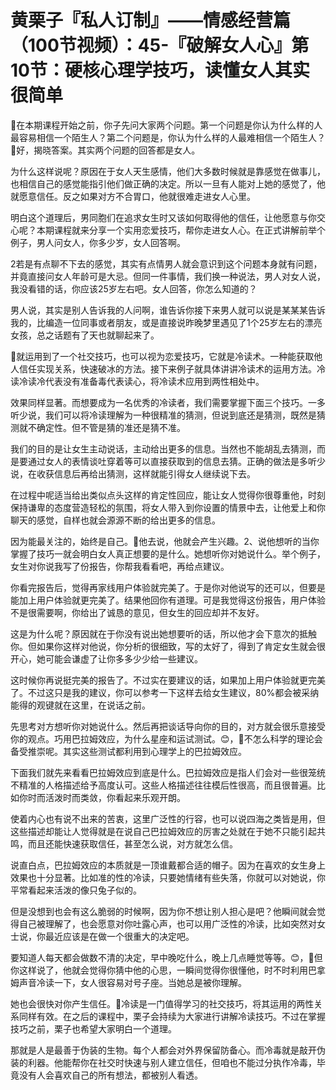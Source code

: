 # 黄栗子『私人订制』——情感经营篇（100节视频）：45-『破解女人心』第10节：硬核心理学技巧，读懂女人其实很简单

🎼在本期课程开始之前，你子先问大家两个问题。第一个问题是你认为什么样的人最容易相信一个陌生人？第二个问题是，你认为什么样的人最难相信一个陌生人？🎼好，揭晓答案。其实两个问题的回答都是女人。

为什么这样说呢？原因在于女人天生感情，他们大多数时候就是靠感觉在做事儿，也相信自己的感觉能指引他们做正确的决定。所以一旦有人能对上她的感觉了，他就愿意信任。反之如果对方不合胃口，他就很难走进女人心里。

明白这个道理后，男同胞们在追求女生时又该如何取得他的信任，让他愿意与你交心呢？本期课程就来分享一个实用恋爱技巧，帮你走进女人心。在正式讲解前举个例子，男人问女人，你多少岁，女人回答啊。

2若是有点聊不下去的感觉，其实有点情男人就会意识到这个问题本身就有问题，并竟直接问女人年龄可是大忌。但同一件事情，我们换一种说法，男人对女人说，我没看错的话，你应该25岁左右吧。女人回答，你怎么知道的？

男人说，其实是别人告诉我的人问啊，谁告诉你接下来男人就可以说是某某某告诉我的，比编造一位同事或者朋友，或是直接说昨晚梦里遇见了1个25岁左右的漂亮女孩，总之话题有了天也就聊起来了。

🎼就运用到了一个社交技巧，也可以视为恋爱技巧，它就是冷读术。一种能获取他人信任实现关系，快速破冰的方法。接下来例子就具体讲讲冷读术的运用方法。冷读冷读冷代表没有准备毒代表读心，将冷读术应用到两性相处中。

效果同样显著。而想要成为一名优秀的冷读者，我们需要掌握下面三个技巧。一多听少说，我们可以将冷读理解为一种很精准的猜测，但说到底还是猜测，既然是猜测就不确定性。但不管是猜的准还是猜不准。

我们的目的是让女生主动说话，主动给出更多的信息。当然也不能胡乱去猜测，而是要通过女人的表情谈吐穿着等可以直接获取到的信息去猜。正确的做法是多听少说，在收获信息后再给出猜测，这样就能引得女人继续说下去。

在过程中呢适当给出类似点头这样的肯定性回应，能让女人觉得你很尊重他，时刻保持谦卑的态度营造轻松的氛围，将女人带入到你设置的情景中去，让他爱上和你聊天的感觉，自样也就会源源不断的给出更多的信息。

因为能最关注的，始终是自己。🎼他去说，他就会产生兴趣。2、说他想听的当你掌握了技巧一就会明白女人真正想要的是什么。她想听你对她说什么。举个例子，女生对你说我写了份报告，你帮我看看吧，再给点建议。

你看完报告后，觉得再家线用户体验就完美了。于是你对他说写的还可以，但要是能加上用户体验就更完美了。结果他回你有道理。可是我觉得这份报告，用户体验不是很需要啊，你给出了诚恳的意见，但女生的回应却并不友好。

这是为什么呢？原因就在于你没有说出她想要听的话，所以他才会下意次的抵触你。但如果你这样对他说，你分析的很细致，写的太好了，得到了肯定女生就会很开心，她可能会谦虚了让你多多少少给一些建议。

这时候你再说挺完美的报告了。不过实在要建议的话，如果加上用户体验就更完美了。不过这只是我的建议，你可以参考一下这样去给女生建议，80%都会被采纳能得的观键就在这里，在说话之前。

先思考对方想听你对她说什么。然后再把谈话导向你的目的，对方就会很乐意接受你的观点。巧用巴拉姆效应，为什么星座和运试测试。😊，🎼不怎么科学的理论会备受推崇呢。其实这些测试都利用到心理学上的巴拉姆效应。

下面我们就先来看看巴拉姆效应到底是什么。巴拉姆效应是指人们会对一些很笼统不精准的人格描述给予高度认可。这些人格描述往往模后性很高，而且很普遍。比如你时而活泼时而类敛，你看起来乐观开朗。

使着内心也有说不出来的苦衷，这里广泛性的行容，也可以说四海之类皆是用，但这些描述却能让人觉得就是在说自己巴拉姆效应的厉害之处就在于她不只能引起共鸣，而且还能快速获取信任，甚至怎么说，对方就怎么信。

说直白点，巴拉姆效应的本质就是一顶谁戴都合适的帽子。因为在喜欢的女生身上效果也十分显著。比如准的性的冷读，只要她情绪有些失落，你就可以对她说，你平常看起来活泼的像只兔子似的。

但是没想到也会有这么脆弱的时候啊，因为你不想让别人担心是吧？他瞬间就会觉得自己被理解了，也会愿意对你吐露心声，也可以用广泛性的冷读，比如突然对女士说，你最近应该是在做一个很重大的决定吧。

要知道人每天都会做数不清的决定，早中晚吃什么，晚上几点睡觉等等。😊，🎼但你这样说了，他就会觉得你猜中他的心思，一瞬间觉得你很懂他，时不时利用巴拿姆声音冷读一下，女人很容易对号子座。当她总是被你理解。

她也会很快对你产生信任。🎼冷读是一门值得学习的社交技巧，将其运用的两性关系同样有效。在之后的课程中，栗子会持续为大家进行讲解冷读技巧。不过在掌握技巧之前，栗子也希望大家明白一个道理。

那就是人是最善于伪装的生物。每个人都会对外界保留防备心。而冷毒就是敲开伪装的利器。他能帮你在社交时快速与别人建立信任，但咱也不能过分执作冷毒，毕竟没有人会喜欢自己的所有想法，都被别人看透。

